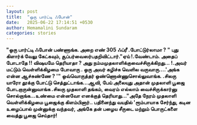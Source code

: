 ```yaml
---
layout: post
title:  "ஒரு பார்ட்டி ஃபோன்"
date:   2025-06-22 17:14:51 +0530
author: Hemamalini Sundaram
categories: stories
---
```


**"ஒரு பார்ட்டி ஃபோன் பண்ணாங்க. அறை எண் 305 ஃப்ரீ .போட்டுர்லாமா ? " புது கிளார்க்
வேலு கேட்கவும், சூப்பர்வைஸர்பதறிவிட்டார்."ஏய் !.வேண்டாம். அதைப் போடாதே !! விஷயமே
தெரியாதா ? அது நம்மமுதலாளிக்குவைச்சிருக்கிறது... !.அவர் மட்டும் வெள்ளிக்கிழமை
போவாரு . ஒரு அவர் கழிச்சு வெளில வருவாரு....'அங்க என்ன ஆச்சுண்ணே ? '" ஒவ்வொருத்தர்
ஒண்ணொன்ணுசொல்லுவாங்க. .சிலரு யாரோ தூக்கு போட்டு செத்துட்டாங்க...ஆவி, பேய் அலையுது
அதான் முதலாளி பூஜை போடறாருன்னுவாங்க .சிலரு முதலாளி தங்கம், வைரம் எல்லாம்
வைச்சிருக்கார்னு சொல்றாங்க...உண்மை என்னவோ எனக்குத் தெரியாது..."அதே நேரம் முதலாளி
வெள்ளிக்கிழமை பூஜைக்கு கிளம்பினார்.. பதினைந்து வயதில் 'ரூம்பாயாக சேர்ந்து, கடின
உழைப்பால் முன்னுக்கு வந்தவர், அங்கே தன் பழைய சீருடை மற்றும் பொருட்களை வைத்து பூஜை
செய்தார்!**
